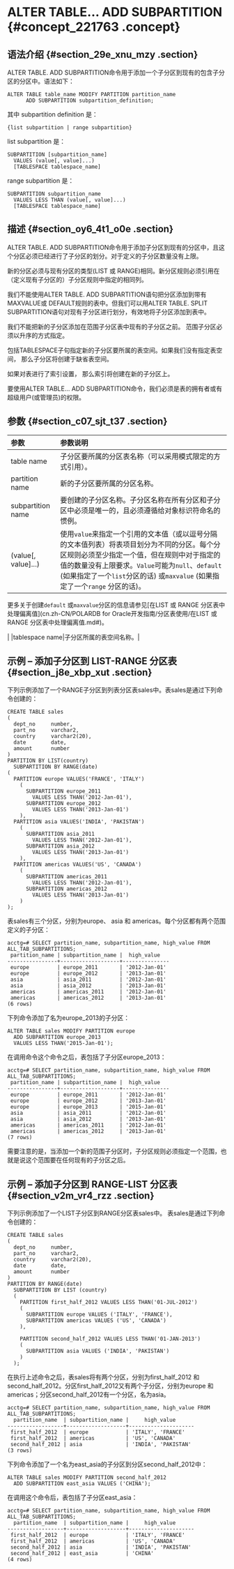 # ALTER TABLE… ADD SUBPARTITION {#concept_221763 .concept}

## 语法介绍 {#section_29e_xnu_mzy .section}

ALTER TABLE. ADD SUBPARTITION命令用于添加一个子分区到现有的包含子分区的分区中。语法如下：

``` {#codeblock_bs2_ch8_owu}
ALTER TABLE table_name MODIFY PARTITION partition_name 
      ADD SUBPARTITION subpartition_definition;
```

其中 subpartition definition 是：

``` {#codeblock_0xl_i12_4m1}
{list subpartition | range subpartition}
```

list subpartition 是：

``` {#codeblock_noq_mkd_9xi}
SUBPARTITION [subpartition_name]
  VALUES (value[, value]...)
  [TABLESPACE tablespace_name]
```

range subpartition 是：

``` {#codeblock_i4q_22b_w1g}
SUBPARTITION subpartition_name
  VALUES LESS THAN (value[, value]...) 
  [TABLESPACE tablespace_name]
```

## 描述 {#section_oy6_4t1_o0e .section}

ALTER TABLE. ADD SUBPARTITION命令用于添加子分区到现有的分区中，且这个分区必须已经进行了子分区的划分。对于定义的子分区数量没有上限。

新的分区必须与现有分区的类型\(LIST 或 RANGE\)相同。新分区规则必须引用在（定义现有子分区的）子分区规则中指定的相同列。

我们不能使用ALTER TABLE. ADD SUBPARTITION语句把分区添加到带有MAXVALUE或 DEFAULT规则的表中。但我们可以用ALTER TABLE. SPLIT SUBPARTITION语句对现有子分区进行划分，有效地将子分区添加到表中。

我们不能把新的子分区添加在范围子分区表中现有的子分区之前。 范围子分区必须以升序的方式指定。

包括TABLESPACE子句指定新的子分区要所属的表空间。如果我们没有指定表空间， 那么子分区将创建于缺省表空间。

如果对表进行了索引设置， 那么索引将创建在新的子分区上。

要使用ALTER TABLE... ADD SUBPARTITION命令，我们必须是表的拥有者或有超级用户\(或管理员\)的权限。

## 参数 {#section_c07_sjt_t37 .section}

|参数|参数说明|
|:-|:---|
|table name|子分区要所属的分区表名称（可以采用模式限定的方式引用）。|
|partition name|新的子分区要所属的分区名称。|
|subpartition name|要创建的子分区名称。子分区名称在所有分区和子分区中必须是唯一的，且必须遵循给对象标识符命名的惯例。|
|\(value\[, value\]...\)| 使用`value`来指定一个引用的文本值（或以逗号分隔的文本值列表）将表项目划分为不同的分区。每个分区规则必须至少指定一个值，但在规则中对于指定的值的数量没有上限要求。`Value`可能为`null`、`default` \(如果指定了一个`list`分区的话\) 或`maxvalue` \(如果指定了一个`range` 分区的话\)。

 更多关于创建`default` 或`maxvalue`分区的信息请参见[在LIST 或 RANGE 分区表中处理偏离值](cn.zh-CN/POLARDB for Oracle开发指南/分区表使用/在LIST 或 RANGE 分区表中处理偏离值.md#)。

 |
|tablespace name|子分区所属的表空间名称。|

## 示例 – 添加子分区到 LIST-RANGE 分区表 {#section_j8e_xbp_xut .section}

下列示例添加了一个RANGE子分区到列表分区表sales中。表sales是通过下列命令创建的：

``` {#codeblock_cv9_7e2_ok7}
CREATE TABLE sales
(
  dept_no     number,   
  part_no     varchar2,
  country     varchar2(20),
  date        date,
  amount      number
)
PARTITION BY LIST(country)
  SUBPARTITION BY RANGE(date)
(
  PARTITION europe VALUES('FRANCE', 'ITALY')
    (
      SUBPARTITION europe_2011 
        VALUES LESS THAN('2012-Jan-01'),
      SUBPARTITION europe_2012 
        VALUES LESS THAN('2013-Jan-01')
    ),
  PARTITION asia VALUES('INDIA', 'PAKISTAN')
    (
      SUBPARTITION asia_2011 
        VALUES LESS THAN('2012-Jan-01'),
      SUBPARTITION asia_2012 
        VALUES LESS THAN('2013-Jan-01')
    ),
  PARTITION americas VALUES('US', 'CANADA')
    (
      SUBPARTITION americas_2011 
        VALUES LESS THAN('2012-Jan-01'),
      SUBPARTITION americas_2012 
        VALUES LESS THAN('2013-Jan-01')
    )
);
```

表sales有三个分区，分别为europe、 asia 和 americas。每个分区都有两个范围定义的子分区：

``` {#codeblock_uax_uoe_40e}
acctg=# SELECT partition_name, subpartition_name, high_value FROM ALL_TAB_SUBPARTITIONS;
 partition_name | subpartition_name |  high_value   
----------------+-------------------+---------------
 europe         | europe_2011       | '2012-Jan-01' 
 europe         | europe_2012       | '2013-Jan-01' 
 asia           | asia_2011         | '2012-Jan-01' 
 asia           | asia_2012         | '2013-Jan-01' 
 americas       | americas_2011     | '2012-Jan-01' 
 americas       | americas_2012     | '2013-Jan-01' 
(6 rows)
```

下列命令添加了名为europe\_2013的子分区：

``` {#codeblock_18i_m58_igm}
ALTER TABLE sales MODIFY PARTITION europe 
  ADD SUBPARTITION europe_2013 
  VALUES LESS THAN('2015-Jan-01');
```

在调用命令这个命令之后，表包括了子分区europe\_2013：

``` {#codeblock_t9q_w8g_zp2}
acctg=# SELECT partition_name, subpartition_name, high_value FROM ALL_TAB_SUBPARTITIONS;
 partition_name | subpartition_name |  high_value   
----------------+-------------------+---------------
 europe         | europe_2011       | '2012-Jan-01' 
 europe         | europe_2012       | '2013-Jan-01' 
 europe         | europe_2013       | '2015-Jan-01' 
 asia           | asia_2011         | '2012-Jan-01' 
 asia           | asia_2012         | '2013-Jan-01' 
 americas       | americas_2011     | '2012-Jan-01' 
 americas       | americas_2012     | '2013-Jan-01' 
(7 rows)
```

需要注意的是，当添加一个新的范围子分区时，子分区规则必须指定一个范围，也就是说这个范围要在任何现有的子分区之后。

## 示例 – 添加子分区到 RANGE-LIST 分区表 {#section_v2m_vr4_rzz .section}

下列示例添加了一个LIST子分区到RANGE分区表sales中。 表sales是通过下列命令创建的：

``` {#codeblock_kl7_ngd_bdq}
CREATE TABLE sales
(
  dept_no     number,
  part_no     varchar2,
  country     varchar2(20),
  date        date,
  amount      number
)
PARTITION BY RANGE(date)
  SUBPARTITION BY LIST (country)
  (
    PARTITION first_half_2012 VALUES LESS THAN('01-JUL-2012')
    (
      SUBPARTITION europe VALUES ('ITALY', 'FRANCE'),
      SUBPARTITION americas VALUES ('US', 'CANADA')
    ),

    PARTITION second_half_2012 VALUES LESS THAN('01-JAN-2013') 
    (
      SUBPARTITION asia VALUES ('INDIA', 'PAKISTAN')
    )
  );
```

在执行上述命令之后，表sales将有两个分区，分别为first\_half\_2012 和second\_half\_2012。分区first\_half\_2012又有两个子分区，分别为europe 和 americas；分区second\_half\_2012有一个分区，名为asia。

``` {#codeblock_lh1_43x_zko}
acctg=# SELECT partition_name, subpartition_name, high_value FROM ALL_TAB_SUBPARTITIONS;
  partition_name  | subpartition_name |     high_value      
------------------+-------------------+---------------------
 first_half_2012  | europe            | 'ITALY', 'FRANCE'  
 first_half_2012  | americas          | 'US', 'CANADA' 
 second_half_2012 | asia              | 'INDIA', 'PAKISTAN' 
(3 rows)
```

下列命令添加了一个名为east\_asia的子分区到分区second\_half\_2012中：

``` {#codeblock_p6n_3pn_1xr}
ALTER TABLE sales MODIFY PARTITION second_half_2012 
  ADD SUBPARTITION east_asia VALUES ('CHINA');
```

在调用这个命令后，表包括了子分区east\_asia：

``` {#codeblock_6hk_4nu_d6v}
acctg=# SELECT partition_name, subpartition_name, high_value FROM ALL_TAB_SUBPARTITIONS;
  partition_name  | subpartition_name |     high_value      
------------------+-------------------+---------------------
 first_half_2012  | europe            | 'ITALY', 'FRANCE'   
 first_half_2012  | americas          | 'US', 'CANADA'     
 second_half_2012 | asia              | 'INDIA', 'PAKISTAN' 
 second_half_2012 | east_asia         | 'CHINA'        
(4 rows)
```

